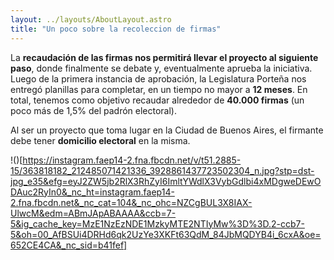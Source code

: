 ```yaml
---
layout: ../layouts/AboutLayout.astro
title: "Un poco sobre la recoleccion de firmas"
---
```

La **recaudación de las firmas nos permitirá llevar el proyecto al siguiente paso**, donde finalmente se debate y, eventualmente aprueba la iniciativa. Luego de la primera instancia de aprobación, la Legislatura Porteña nos entregó planillas para completar, en un tiempo no mayor a **12 meses**.
En total, tenemos como objetivo recaudar alrededor de **40.000 firmas** (un poco más de 1,5% del padrón electoral).

Al ser un proyecto que toma lugar en la Ciudad de Buenos Aires, el firmante debe tener **domicilio electoral** en la misma.

!()[https://instagram.faep14-2.fna.fbcdn.net/v/t51.2885-15/363818182_212485071421336_3928861437723502304_n.jpg?stp=dst-jpg_e35&efg=eyJ2ZW5jb2RlX3RhZyI6ImltYWdlX3VybGdlbi4xMDgweDEwODAuc2RyIn0&_nc_ht=instagram.faep14-2.fna.fbcdn.net&_nc_cat=104&_nc_ohc=NZCgBUL3X8IAX-UlwcM&edm=ABmJApABAAAA&ccb=7-5&ig_cache_key=MzE1NzEzNDE1MzkyMTE2NTIyMw%3D%3D.2-ccb7-5&oh=00_AfBSUi4DRHd6qk2UzYe3XKFt63QdM_84JbMQDYB4i_6cxA&oe=652CE4CA&_nc_sid=b41fef]